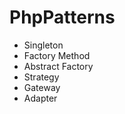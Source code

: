 PhpPatterns
===========
 - Singleton
 - Factory Method
 - Abstract Factory
 - Strategy
 - Gateway
 - Adapter